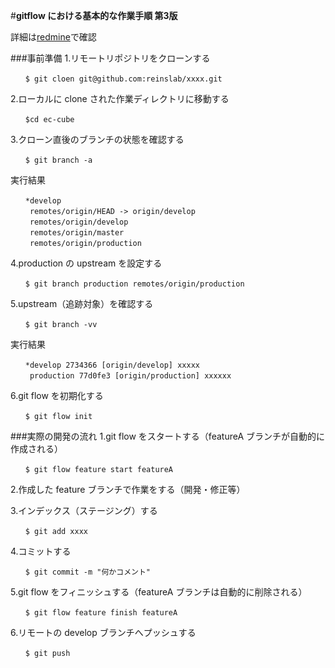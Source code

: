 #**gitflow における基本的な作業手順 第3版**

詳細は[redmine](http://redmine.wellco-reins.com　”redmine")で確認

###事前準備
1.リモートリポジトリをクローンする

```
　　$ git cloen git@github.com:reinslab/xxxx.git
```
2.ローカルに clone された作業ディレクトリに移動する
```
　　$cd ec-cube
```

3.クローン直後のブランチの状態を確認する
```
　　$ git branch -a
```
実行結果
```
　　*develop
　　 remotes/origin/HEAD -> origin/develop
　　 remotes/origin/develop
　　 remotes/origin/master
　　 remotes/origin/production
```
4.production の upstream を設定する
```
　　$ git branch production remotes/origin/production
```
5.upstream（追跡対象）を確認する
 ```
 　　$ git branch -vv
 ```
実行結果
 ```
　　*develop 2734366 [origin/develop] xxxxx
　　 production 77d0fe3 [origin/production] xxxxxx
```
6.git flow を初期化する
```
　　$ git flow init
```

###実際の開発の流れ
1.git flow をスタートする（featureA ブランチが自動的に作成される）
```
　　$ git flow feature start featureA
```
2.作成した feature ブランチで作業をする（開発・修正等）

3.インデックス（ステージング）する
```
　　$ git add xxxx
```
4.コミットする
```
　　$ git commit -m "何かコメント"
```
5.git flow をフィニッシュする（featureA ブランチは自動的に削除される）
```
　　$ git flow feature finish featureA
```
6.リモートの develop ブランチへプッシュする
```
　　$ git push
```
